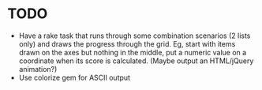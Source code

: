 # TODO

- Have a rake task that runs through some combination scenarios (2 lists only) and draws the progress through the grid. Eg, start with items drawn on the axes but nothing in the middle, put a numeric value on a coordinate when its score is calculated. (Maybe output an HTML/jQuery animation?)
- Use colorize gem for ASCII output
